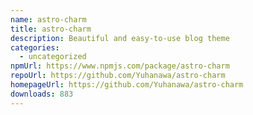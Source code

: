 ```yaml
---
name: astro-charm
title: astro-charm
description: Beautiful and easy-to-use blog theme
categories:
  - uncategorized
npmUrl: https://www.npmjs.com/package/astro-charm
repoUrl: https://github.com/Yuhanawa/astro-charm
homepageUrl: https://github.com/Yuhanawa/astro-charm
downloads: 883
---
```


